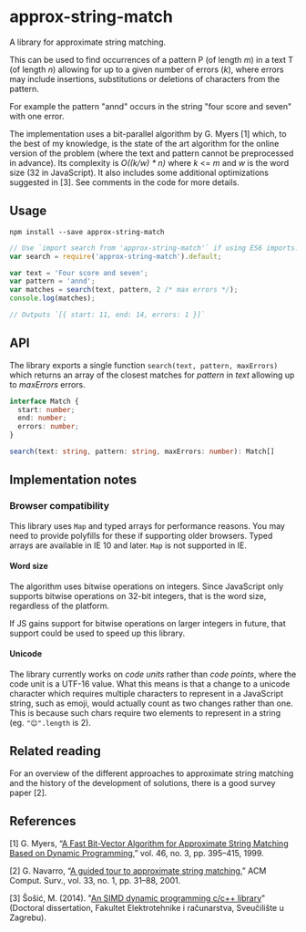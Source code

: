 # approx-string-match

A library for approximate string matching.

This can be used to find occurrences of a pattern P (of length _m_) in a text T
(of length _n_) allowing for up to a given number of errors (_k_), where errors may
include insertions, substitutions or deletions of characters from the pattern.

For example the pattern "annd" occurs in the string "four score and seven" with
one error.

The implementation uses a bit-parallel algorithm by G. Myers [1] which, to the
best of my knowledge, is the state of the art algorithm for the online version
of the problem (where the text and pattern cannot be preprocessed in advance).
Its complexity is _O((k/w) * n)_ where _k_ <= _m_ and _w_ is the word size (32
in JavaScript). It also includes some additional optimizations suggested in [3].
See comments in the code for more details.

## Usage

```
npm install --save approx-string-match
```

```js
// Use `import search from 'approx-string-match'` if using ES6 imports.
var search = require('approx-string-match').default;

var text = 'Four score and seven';
var pattern = 'annd';
var matches = search(text, pattern, 2 /* max errors */);
console.log(matches);

// Outputs `[{ start: 11, end: 14, errors: 1 }]`
```

## API

The library exports a single function `search(text, pattern, maxErrors)` which
returns an array of the closest matches for _pattern_ in _text_ allowing up to
_maxErrors_ errors.

```ts
interface Match {
  start: number;
  end: number;
  errors: number;
}

search(text: string, pattern: string, maxErrors: number): Match[]
```

## Implementation notes

### Browser compatibility

This library uses `Map` and typed arrays for performance reasons. You may need
to provide polyfills for these if supporting older browsers. Typed arrays are
available in IE 10 and later. `Map` is not supported in IE.

#### Word size

The algorithm uses bitwise operations on integers. Since JavaScript only
supports bitwise operations on 32-bit integers, that is the word size,
regardless of the platform.

If JS gains support for bitwise operations on larger integers in future, that
support could be used to speed up this library.

#### Unicode

The library currently works on _code units_ rather than _code points_, where the
code unit is a UTF-16 value. What this means is that a change to a unicode
character which requires multiple characters to represent in a JavaScript
string, such as emoji, would actually count as two changes rather than one. This
is because such chars require two elements to represent in a string (eg.
`"😊".length` is 2).

## Related reading

For an overview of the different approaches to approximate string matching and
the history of the development of solutions, there is a good survey paper [2].

## References

[1] G. Myers, “[A Fast Bit-Vector Algorithm for Approximate String Matching Based on
Dynamic
Programming](https://scholar.google.com/scholar?q=A+Fast+Bit-Vector+Algorithm+for+Approximate+String+Matching+Based+on+Dynamic+Programming),”
vol. 46, no. 3, pp. 395–415, 1999.

[2] G. Navarro, “[A guided tour to approximate string
matching](https://scholar.google.com/scholar?q=A+guided+tour+to+approximate+string+matching),”
ACM Comput.  Surv., vol. 33, no. 1, pp. 31–88, 2001.

[3] Šošić, M. (2014). "[An SIMD dynamic programming c/c++ library](https://bib.irb.hr/datoteka/758607.diplomski_Martin_Sosic.pdf)" (Doctoral dissertation, Fakultet Elektrotehnike i računarstva, Sveučilište u Zagrebu).
